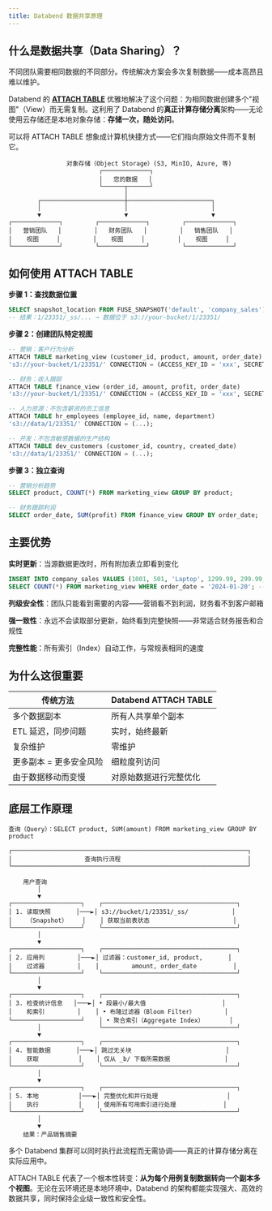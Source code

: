 ```yaml
---
title: Databend 数据共享原理
---
```


## 什么是数据共享（Data Sharing）？

不同团队需要相同数据的不同部分。传统解决方案会多次复制数据——成本高昂且难以维护。

Databend 的 **[ATTACH TABLE](/sql/sql-commands/ddl/table/attach-table)** 优雅地解决了这个问题：为相同数据创建多个"视图"（View）而无需复制。这利用了 Databend 的**真正计算存储分离**架构——无论使用云存储还是本地对象存储：**存储一次，随处访问**。

可以将 ATTACH TABLE 想象成计算机快捷方式——它们指向原始文件而不复制它。

```
                对象存储（Object Storage）(S3, MinIO, Azure, 等)
                         ┌─────────────┐
                         │   您的数据   │
                         └──────┬──────┘
                                │
        ┌───────────────────────┼───────────────────────┐
        │                       │                       │
        ▼                       ▼                       ▼
┌─────────────┐         ┌─────────────┐         ┌─────────────┐
│   营销团队   │         │   财务团队   │         │   销售团队   │
│    视图     │         │    视图     │         │    视图     │
└─────────────┘         └─────────────┘         └─────────────┘
```

## 如何使用 ATTACH TABLE

**步骤 1：查找数据位置**
```sql
SELECT snapshot_location FROM FUSE_SNAPSHOT('default', 'company_sales');
-- 结果：1/23351/_ss/... → 数据位于 s3://your-bucket/1/23351/
```

**步骤 2：创建团队特定视图**
```sql
-- 营销：客户行为分析
ATTACH TABLE marketing_view (customer_id, product, amount, order_date) 
's3://your-bucket/1/23351/' CONNECTION = (ACCESS_KEY_ID = 'xxx', SECRET_ACCESS_KEY = 'yyy');

-- 财务：收入跟踪
ATTACH TABLE finance_view (order_id, amount, profit, order_date) 
's3://your-bucket/1/23351/' CONNECTION = (ACCESS_KEY_ID = 'xxx', SECRET_ACCESS_KEY = 'yyy');

-- 人力资源：不包含薪资的员工信息
ATTACH TABLE hr_employees (employee_id, name, department) 
's3://data/1/23351/' CONNECTION = (...);

-- 开发：不包含敏感数据的生产结构
ATTACH TABLE dev_customers (customer_id, country, created_date) 
's3://data/1/23351/' CONNECTION = (...);
```

**步骤 3：独立查询**
```sql
-- 营销分析趋势
SELECT product, COUNT(*) FROM marketing_view GROUP BY product;

-- 财务跟踪利润
SELECT order_date, SUM(profit) FROM finance_view GROUP BY order_date;
```

## 主要优势

**实时更新**：当源数据更改时，所有附加表立即看到变化
```sql
INSERT INTO company_sales VALUES (1001, 501, 'Laptop', 1299.99, 299.99, 'user@email.com', '2025-01-20');
SELECT COUNT(*) FROM marketing_view WHERE order_date = '2024-01-20'; -- 返回：1
```

**列级安全性**：团队只能看到需要的内容——营销看不到利润，财务看不到客户邮箱

**强一致性**：永远不会读取部分更新，始终看到完整快照——非常适合财务报告和合规性

**完整性能**：所有索引（Index）自动工作，与常规表相同的速度

## 为什么这很重要

| 传统方法 | Databend ATTACH TABLE |
|---------|----------------------|
| 多个数据副本 | 所有人共享单个副本 |
| ETL 延迟，同步问题 | 实时，始终最新 |
| 复杂维护 | 零维护 |
| 更多副本 = 更多安全风险 | 细粒度列访问 |
| 由于数据移动而变慢 | 对原始数据进行完整优化 |

## 底层工作原理

```
查询（Query）：SELECT product, SUM(amount) FROM marketing_view GROUP BY product

┌─────────────────────────────────────────────────────────────────┐
│                    查询执行流程                                   │
└─────────────────────────────────────────────────────────────────┘

    用户查询
        │
        ▼
┌───────────────────┐    ┌─────────────────────────────────────┐
│ 1. 读取快照       │───►│ s3://bucket/1/23351/_ss/            │
│    （Snapshot）    │    │ 获取当前表状态                       │
└───────────────────┘    └─────────────────────────────────────┘
        │
        ▼
┌───────────────────┐    ┌─────────────────────────────────────┐
│ 2. 应用列         │───►│ 过滤器：customer_id, product,       │
│    过滤器         │    │         amount, order_date          │
└───────────────────┘    └─────────────────────────────────────┘
        │
        ▼
┌───────────────────┐    ┌─────────────────────────────────────┐
│ 3. 检查统计信息   │───►│ • 段最小/最大值                     │
│    和索引         │    │ • 布隆过滤器（Bloom Filter）        │
└───────────────────┘    │ • 聚合索引（Aggregate Index）       │
        │                └─────────────────────────────────────┘
        ▼
┌───────────────────┐    ┌─────────────────────────────────────┐
│ 4. 智能数据       │───►│ 跳过无关块                          │
│    获取           │    │ 仅从 _b/ 下载所需数据               │
└───────────────────┘    └─────────────────────────────────────┘
        │
        ▼
┌───────────────────┐    ┌─────────────────────────────────────┐
│ 5. 本地           │───►│ 完整优化和并行处理                   │
│    执行           │    │ 使用所有可用索引进行处理             │
└───────────────────┘    └─────────────────────────────────────┘
        │
        ▼
    结果：产品销售摘要
```

多个 Databend 集群可以同时执行此流程而无需协调——真正的计算存储分离在实际应用中。

ATTACH TABLE 代表了一个根本性转变：**从为每个用例复制数据转向一个副本多个视图**。无论在云环境还是本地环境中，Databend 的架构都能实现强大、高效的数据共享，同时保持企业级一致性和安全性。
